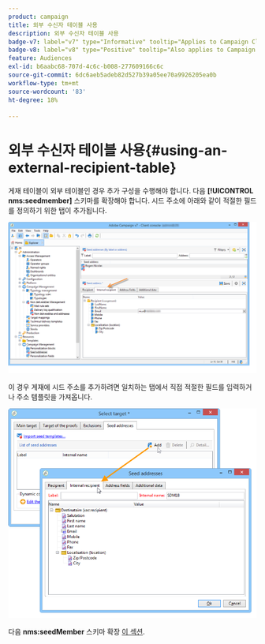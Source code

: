 ```yaml
---
product: campaign
title: 외부 수신자 테이블 사용
description: 외부 수신자 테이블 사용
badge-v7: label="v7" type="Informative" tooltip="Applies to Campaign Classic v7"
badge-v8: label="v8" type="Positive" tooltip="Also applies to Campaign v8"
feature: Audiences
exl-id: b6aabc68-707d-4c6c-b008-277609166c6c
source-git-commit: 6dc6aeb5adeb82d527b39a05ee70a9926205ea0b
workflow-type: tm+mt
source-wordcount: '83'
ht-degree: 18%

---
```


# 외부 수신자 테이블 사용{#using-an-external-recipient-table}



게재 테이블이 외부 테이블인 경우 추가 구성을 수행해야 합니다. 다음 **[!UICONTROL nms:seedmember]** 스키마를 확장해야 합니다. 시드 주소에 아래와 같이 적절한 필드를 정의하기 위한 탭이 추가됩니다.

![](assets/s_ncs_user_seedlist_new_tab.png)

이 경우 게재에 시드 주소를 추가하려면 일치하는 탭에서 직접 적절한 필드를 입력하거나 주소 템플릿을 가져옵니다.

![](assets/s_ncs_user_seedlist_add_new_tab.png)

다음 **nms:seedMember** 스키마 확장 [이 섹션](../../configuration/using/seed-addresses.md).
